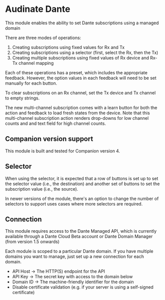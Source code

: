 # Audinate Dante

This module enables the ability to set Dante subscriptions using a managed domain

There are three modes of operations:

1. Creating subscriptions using fixed values for Rx and Tx
2. Creating subscriptions using a selector (first, select the Rx, then the Tx)
3. Creating multiple subscriptions using fixed values of Rx device and Rx-Tx channel mapping

Each of these operations has a preset, which includes the appropriate feedback. However, the option values in each feedback will need to be set manually for each button.

To clear subscriptions on an Rx channel, set the Tx device and Tx channel to empty strings.

The new multi-channel subscription comes with a learn button for both the action and feedback to load fresh states from the device. Note that this
multi-channel subscription action renders drop-downs for low channel counts and and text field for high channel counts.

## Companion version support

This module is built and tested for Companion version 4.

## Selector

When using the selector, it is expected that a row of buttons is set up to set the selector value (i.e., the destination) and another set of buttons to set the subscription value (i.e., the source).

In newer versions of the module, there's an option to change the number of selectors to support uses cases where more selectors are required.

## Connection

This module requires access to the Dante Managed API, which is currently available through a Dante Cloud Beta account or Dante Domain Manager (from version 1.5 onwards)

Each module is scoped to a particular Dante domain. If you have multiple domains you want to manage, just set up a new connection for each domain.

- API Host -> The HTTP(S) endpoint for the API
- API Key -> The secret key with access to the domain below
- Domain ID -> The machine-friendly identifier for the domain
- Disable certificate validation (e.g. if your server is using a self-signed certificate)
